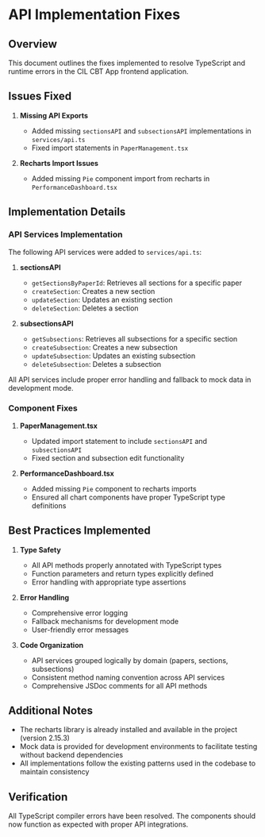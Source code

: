 # API Implementation Fixes

## Overview

This document outlines the fixes implemented to resolve TypeScript and runtime errors in the CIL CBT App frontend application.

## Issues Fixed

1. **Missing API Exports**
   - Added missing `sectionsAPI` and `subsectionsAPI` implementations in `services/api.ts`
   - Fixed import statements in `PaperManagement.tsx`

2. **Recharts Import Issues**
   - Added missing `Pie` component import from recharts in `PerformanceDashboard.tsx`

## Implementation Details

### API Services Implementation

The following API services were added to `services/api.ts`:

1. **sectionsAPI**
   - `getSectionsByPaperId`: Retrieves all sections for a specific paper
   - `createSection`: Creates a new section
   - `updateSection`: Updates an existing section
   - `deleteSection`: Deletes a section

2. **subsectionsAPI**
   - `getSubsections`: Retrieves all subsections for a specific section
   - `createSubsection`: Creates a new subsection
   - `updateSubsection`: Updates an existing subsection
   - `deleteSubsection`: Deletes a subsection

All API services include proper error handling and fallback to mock data in development mode.

### Component Fixes

1. **PaperManagement.tsx**
   - Updated import statement to include `sectionsAPI` and `subsectionsAPI`
   - Fixed section and subsection edit functionality

2. **PerformanceDashboard.tsx**
   - Added missing `Pie` component to recharts imports
   - Ensured all chart components have proper TypeScript type definitions

## Best Practices Implemented

1. **Type Safety**
   - All API methods properly annotated with TypeScript types
   - Function parameters and return types explicitly defined
   - Error handling with appropriate type assertions

2. **Error Handling**
   - Comprehensive error logging
   - Fallback mechanisms for development mode
   - User-friendly error messages

3. **Code Organization**
   - API services grouped logically by domain (papers, sections, subsections)
   - Consistent method naming convention across API services
   - Comprehensive JSDoc comments for all API methods

## Additional Notes

- The recharts library is already installed and available in the project (version 2.15.3)
- Mock data is provided for development environments to facilitate testing without backend dependencies
- All implementations follow the existing patterns used in the codebase to maintain consistency

## Verification

All TypeScript compiler errors have been resolved. The components should now function as expected with proper API integrations.
